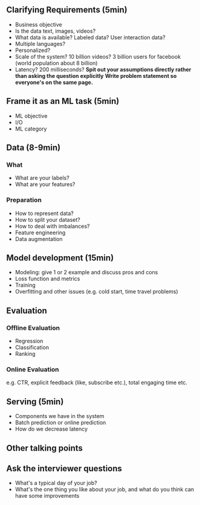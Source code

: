 ## Clarifying Requirements (5min)
- Business objective
- Is the data text, images, videos?
- What data is available? Labeled data? User interaction data?
- Multiple languages?
- Personalized?
- Scale of the system? 10 billion videos? 3 billion users for facebook (world population about 8 billion)
- Latency? 200 milliseconds?
**Spit out your assumptions directly rather than asking the question explicitly**
**Write problem statement so everyone's on the same page.**
## Frame it as an ML task (5min)
- ML objective
- I/O
- ML category
## Data (8-9min)
### What
- What are your labels?
- What are your features?
### Preparation
- How to represent data?
- How to split your dataset?
- How to deal with imbalances?
- Feature engineering
- Data augmentation
## Model development (15min)
- Modeling: give 1 or 2 example and discuss pros and cons
- Loss function and metrics
- Training
- Overfitting and other issues (e.g. cold start, time travel problems)
## Evaluation
### Offline Evaluation
- Regression
- Classification
- Ranking
### Online Evaluation
e.g. CTR, explicit feedback (like, subscribe etc.), total engaging time etc.
## Serving (5min)
- Components we have in the system
- Batch prediction or online prediction
- How do we decrease latency
## Other talking points
## Ask the interviewer questions
- What's a typical day of your job?
- What's the one thing you like about your job, and what do you think can have some improvements